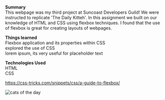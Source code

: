  <strong>Summary</strong><br/>
This webpage was my third project at Suncoast Developers Guild! We were instructed to replicate 'The Daily Kitteh'. In this assignment we built on our knowledge of HTML and CSS using flexbox techniques. I found that the use of flexbox is great for creating layouts of webpages.   

<strong>Things learned</strong><br/>
Flexbox application and its properties within CSS<br/>
explored the use of CSS <br/>
lorem ipsum, its very useful for placeholder text<br/>

<strong>Technologies Used</strong><br/>
HTML<br/>
CSS<br/>

https://css-tricks.com/snippets/css/a-guide-to-flexbox/

![cats of the day](https://user-images.githubusercontent.com/44300521/49691062-8d13df00-fb08-11e8-990a-890af4d47ef8.gif)
